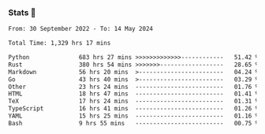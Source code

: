 ### Stats 👋
<!--START_SECTION:waka-->

```txt
From: 30 September 2022 - To: 14 May 2024

Total Time: 1,329 hrs 17 mins

Python              683 hrs 27 mins >>>>>>>>>>>>>------------   51.42 %
Rust                380 hrs 54 mins >>>>>>>------------------   28.65 %
Markdown            56 hrs 20 mins  >------------------------   04.24 %
Go                  43 hrs 40 mins  >------------------------   03.29 %
Other               23 hrs 24 mins  -------------------------   01.76 %
HTML                18 hrs 47 mins  -------------------------   01.41 %
TeX                 17 hrs 24 mins  -------------------------   01.31 %
TypeScript          16 hrs 41 mins  -------------------------   01.26 %
YAML                15 hrs 25 mins  -------------------------   01.16 %
Bash                9 hrs 55 mins   -------------------------   00.75 %
```

<!--END_SECTION:waka-->

<!--
**buhaytza2005/buhaytza2005** is a ✨ _special_ ✨ repository because its `README.md` (this file) appears on your GitHub profile.

Here are some ideas to get you started:

- 🔭 I’m currently working on ...
- 🌱 I’m currently learning ...
- 👯 I’m looking to collaborate on ...
- 🤔 I’m looking for help with ...
- 💬 Ask me about ...
- 📫 How to reach me: ...
- 😄 Pronouns: ...
- ⚡ Fun fact: ...
-->


